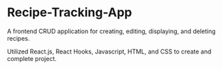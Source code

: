 # Recipe-Tracking-App

A frontend CRUD application for creating, editing, displaying, and deleting recipes.

Utilized React.js, React Hooks, Javascript, HTML, and CSS to create and complete project.
